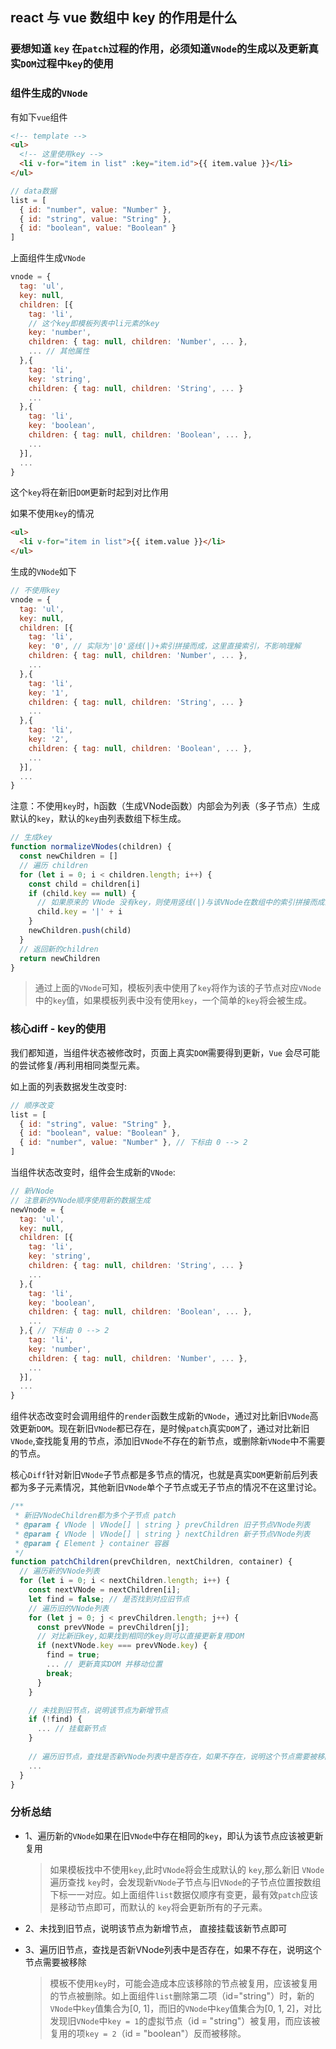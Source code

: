 ## react 与 vue 数组中 key 的作用是什么

### 要想知道 `key` 在`patch`过程的作用，必须知道`VNode`的生成以及更新真实`DOM`过程中`key`的使用

### 组件生成的`VNode`

有如下`vue`组件

```html
<!-- template -->
<ul>
  <!-- 这里使用key -->
  <li v-for="item in list" :key="item.id">{{ item.value }}</li>
</ul>
```
```js
// data数据
list = [
  { id: "number", value: "Number" },
  { id: "string", value: "String" },
  { id: "boolean", value: "Boolean" }
]
```

上面组件生成`VNode`

```js
vnode = {
  tag: 'ul',
  key: null,
  children: [{
    tag: 'li',
    // 这个key即模板列表中li元素的key
    key: 'number',
    children: { tag: null, children: 'Number', ... },
    ... // 其他属性
  },{
    tag: 'li',
    key: 'string',
    children: { tag: null, children: 'String', ... }
    ...
  },{
    tag: 'li',
    key: 'boolean',
    children: { tag: null, children: 'Boolean', ... },
    ...
  }],
  ...
}
```

这个`key`将在新旧`DOM`更新时起到对比作用

如果不使用`key`的情况

```html
<ul>
  <li v-for="item in list">{{ item.value }}</li>
</ul>
```

生成的`VNode`如下

```js
// 不使用key
vnode = {
  tag: 'ul',
  key: null,
  children: [{
    tag: 'li',
    key: '0', // 实际为'|0'竖线(|)+索引拼接而成，这里直接索引，不影响理解
    children: { tag: null, children: 'Number', ... },
    ...
  },{
    tag: 'li',
    key: '1',
    children: { tag: null, children: 'String', ... }
    ...
  },{
    tag: 'li',
    key: '2',
    children: { tag: null, children: 'Boolean', ... },
    ...
  }],
  ...
}
```

注意：不使用`key`时，h函数（生成VNode函数）内部会为列表（多子节点）生成默认的`key`，默认的`key`由列表数组下标生成。

```js
// 生成key
function normalizeVNodes(children) {
  const newChildren = []
  // 遍历 children
  for (let i = 0; i < children.length; i++) {
    const child = children[i]
    if (child.key == null) {
      // 如果原来的 VNode 没有key，则使用竖线(|)与该VNode在数组中的索引拼接而成的字符串作为key
      child.key = '|' + i
    }
    newChildren.push(child)
  }
  // 返回新的children
  return newChildren
}
```

> 通过上面的`VNode`可知，模板列表中使用了`key`将作为该的子节点对应`VNode`中的`key`值，如果模板列表中没有使用`key`，一个简单的`key`将会被生成。

### 核心diff - key的使用

我们都知道，当组件状态被修改时，页面上真实`DOM`需要得到更新，`Vue` 会尽可能的尝试修复/再利用相同类型元素。

如上面的列表数据发生改变时:

```js
// 顺序改变
list = [
  { id: "string", value: "String" },
  { id: "boolean", value: "Boolean" },
  { id: "number", value: "Number" }, // 下标由 0 --> 2
]
```

当组件状态改变时，组件会生成新的`VNode`:

```js
// 新VNode
// 注意新的VNode顺序使用新的数据生成
newVnode = {
  tag: 'ul',
  key: null,
  children: [{
    tag: 'li',
    key: 'string',
    children: { tag: null, children: 'String', ... }
    ...
  },{
    tag: 'li',
    key: 'boolean',
    children: { tag: null, children: 'Boolean', ... },
    ...
  },{ // 下标由 0 --> 2
    tag: 'li',
    key: 'number',
    children: { tag: null, children: 'Number', ... },
    ...
  }],
  ...
}
```

组件状态改变时会调用组件的`render`函数生成新的`VNode`，通过对比新旧`VNode`高效更新`DOM`。现在新旧`VNode`都已存在，是时候`patch`真实`DOM`了，通过对比新旧`VNode`,查找能复用的节点，添加旧`VNode`不存在的新节点，或删除新`VNode`中不需要的节点。

核心`Diff`针对新旧`VNode`子节点都是多节点的情况，也就是真实`DOM`更新前后列表都为多子元素情况，其他新旧`VNode`单个子节点或无子节点的情况不在这里讨论。

```js
/**
 * 新旧VNodeChildren都为多个子节点 patch
 * @param { VNode | VNode[] | string } prevChildren 旧子节点VNode列表
 * @param { VNode | VNode[] | string } nextChildren 新子节点VNode列表
 * @param { Element } container 容器
 */
function patchChildren(prevChildren, nextChildren, container) {
  // 遍历新的VNode列表
  for (let i = 0; i < nextChildren.length; i++) {
    const nextVNode = nextChildren[i];
    let find = false; // 是否找到对应旧节点
    // 遍历旧的VNode列表
    for (let j = 0; j < prevChildren.length; j++) {
      const prevVNode = prevChildren[j];
      // 对比新旧key,如果找到相同的key则可以直接更新复用DOM
      if (nextVNode.key === prevVNode.key) {
        find = true;
        ... // 更新真实DOM 并移动位置
        break;
      }
    }

    // 未找到旧节点，说明该节点为新增节点
    if (!find) {
      ... // 挂载新节点
    }
    
    // 遍历旧节点，查找是否新VNode列表中是否存在，如果不存在，说明这个节点需要被移除
    ...
  }
}
```

### 分析总结

- 1、遍历新的`VNode`如果在旧`VNode`中存在相同的`key`，即认为该节点应该被更新复用

  > 如果模板找中不使用`key`,此时`VNode`将会生成默认的 `key`,那么新旧 `VNode`遍历查找 `key`时，会发现新`VNode`子节点与旧`VNode`的子节点位置按数组下标一一对应。如上面组件`list`数据仅顺序有变更，最有效`patch`应该是移动节点即可，而默认的 `key`将会更新所有的子元素。

- 2、未找到旧节点，说明该节点为新增节点， 直接挂载该新节点即可

- 3、遍历旧节点，查找是否新VNode列表中是否存在，如果不存在，说明这个节点需要被移除

  > 模板不使用`key`时，可能会造成本应该移除的节点被复用，应该被复用的节点被删除。如上面组件`list`删除第二项（id="string"）时，新的`VNode`中`key`值集合为[0, 1]，而旧的`VNode`中`key`值集合为[0, 1, 2]，对比发现旧`VNode`中`key = 1`的虚拟节点（id = "string"）被复用，而应该被复用的项`key = 2`（id = "boolean"）反而被移除。